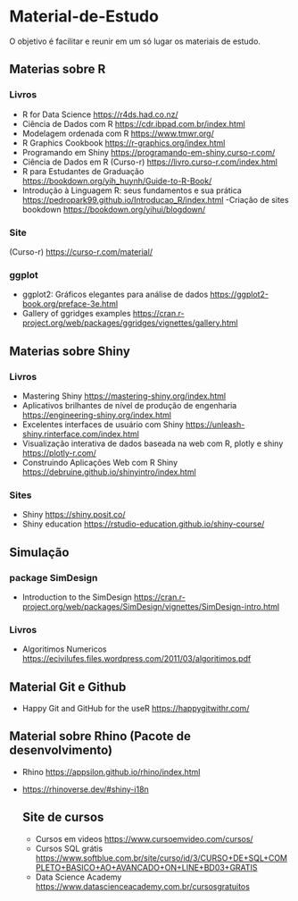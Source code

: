 # Material-de-Estudo
O objetivo é facilitar e reunir em um só lugar os materiais de estudo. 
## Materias sobre R
### Livros
- R for Data Science https://r4ds.had.co.nz/ 
- Ciência de Dados com R https://cdr.ibpad.com.br/index.html
- Modelagem ordenada com R https://www.tmwr.org/
- R Graphics Cookbook https://r-graphics.org/index.html
- Programando em Shiny https://programando-em-shiny.curso-r.com/
- Ciência de Dados em R (Curso-r) https://livro.curso-r.com/index.html
- R para Estudantes de Graduação https://bookdown.org/yih_huynh/Guide-to-R-Book/
- Introdução à Linguagem R: seus fundamentos e sua prática https://pedropark99.github.io/Introducao_R/index.html
-Criação de sites bookdown https://bookdown.org/yihui/blogdown/

### Site
(Curso-r) https://curso-r.com/material/


### ggplot
- ggplot2: Gráficos elegantes para análise de dados https://ggplot2-book.org/preface-3e.html
- Gallery of ggridges examples https://cran.r-project.org/web/packages/ggridges/vignettes/gallery.html

## Materias sobre Shiny
### Livros
- Mastering Shiny https://mastering-shiny.org/index.html
- Aplicativos brilhantes de nível de produção de engenharia https://engineering-shiny.org/index.html
- Excelentes interfaces de usuário com Shiny https://unleash-shiny.rinterface.com/index.html
- Visualização interativa de dados baseada na web com R, plotly e shiny https://plotly-r.com/
- Construindo Aplicações Web com R Shiny  https://debruine.github.io/shinyintro/index.html
### Sites
- Shiny https://shiny.posit.co/
- Shiny education https://rstudio-education.github.io/shiny-course/

## Simulação
### package SimDesign 
- Introduction to the SimDesign https://cran.r-project.org/web/packages/SimDesign/vignettes/SimDesign-intro.html
### Livros
- Algoritimos Numericos https://ecivilufes.files.wordpress.com/2011/03/algoritimos.pdf

##  Material Git e Github
- Happy Git and GitHub for the useR https://happygitwithr.com/

##  Material sobre Rhino (Pacote de desenvolvimento)
- Rhino https://appsilon.github.io/rhino/index.html
- https://rhinoverse.dev/#shiny-i18n

  ## Site de cursos
  - Cursos em videos https://www.cursoemvideo.com/cursos/
  - Cursos SQL  grátis https://www.softblue.com.br/site/curso/id/3/CURSO+DE+SQL+COMPLETO+BASICO+AO+AVANCADO+ON+LINE+BD03+GRATIS
  - Data Science Academy https://www.datascienceacademy.com.br/cursosgratuitos
